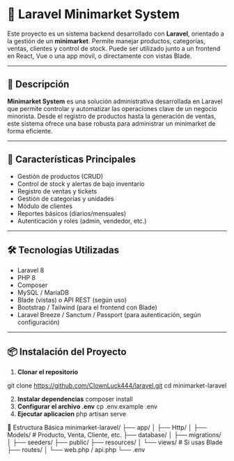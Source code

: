 # 🛒 Laravel Minimarket System

Este proyecto es un sistema backend desarrollado con **Laravel**, orientado a la gestión de un **minimarket**. Permite manejar productos, categorías, ventas, clientes y control de stock. Puede ser utilizado junto a un frontend en React, Vue o una app móvil, o directamente con vistas Blade.

---

## 📌 Descripción

**Minimarket System** es una solución administrativa desarrollada en Laravel que permite controlar y automatizar las operaciones clave de un negocio minorista. Desde el registro de productos hasta la generación de ventas, este sistema ofrece una base robusta para administrar un minimarket de forma eficiente.

---

## 🚀 Características Principales

- Gestión de productos (CRUD)
- Control de stock y alertas de bajo inventario
- Registro de ventas y tickets
- Gestión de categorías y unidades
- Módulo de clientes
- Reportes básicos (diarios/mensuales)
- Autenticación y roles (admin, vendedor, etc.)

---

## 🛠️ Tecnologías Utilizadas

- Laravel 8
- PHP 8
- Composer
- MySQL / MariaDB
- Blade (vistas) o API REST (según uso)
- Bootstrap / Tailwind (para el frontend con Blade)
- Laravel Breeze / Sanctum / Passport (para autenticación, según configuración)

---

## 📦 Instalación del Proyecto

1. **Clonar el repositorio**

git clone https://github.com/ClownLuck444/laravel.git
cd minimarket-laravel

2. **Instalar dependencias**
composer install
3. **Configurar el archivo .env**
cp .env.example .env
4. **Ejecutar aplicacion**
php artisan serve

🧱 Estructura Básica
minimarket-laravel/
├── app/
│   ├── Http/
│   ├── Models/        # Producto, Venta, Cliente, etc.
├── database/
│   ├── migrations/
│   ├── seeders/
├── public/
├── resources/
│   └── views/         # Si usas Blade
├── routes/
│   └── web.php / api.php
└── .env
